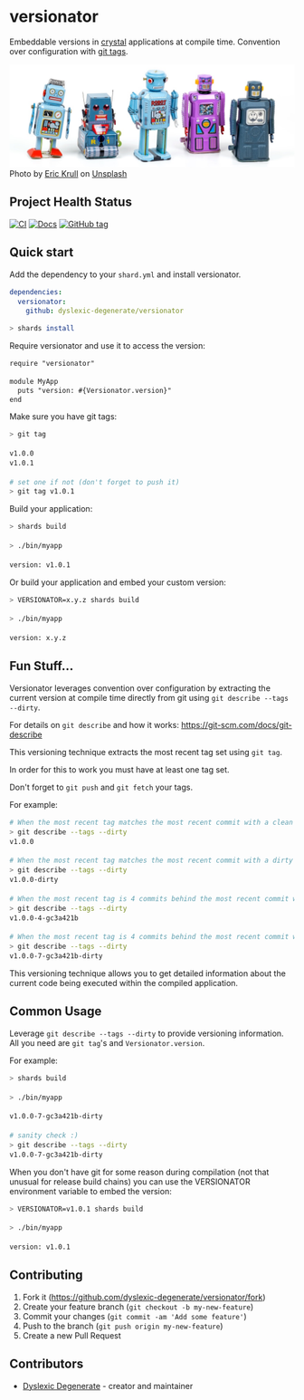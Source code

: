 # versionator

Embeddable versions in [crystal](https://crystal-lang.org/) applications at compile time. Convention over configuration with [git tags](https://git-scm.com/book/en/v2/Git-Basics-Tagging).

<img src="eric-krull-Ejcuhcdfwrs-unsplash.jpg" alt="Photo of chairs by James Wheeler" />
Photo by <a href="https://unsplash.com/@ekrull?utm_source=unsplash&utm_medium=referral&utm_content=creditCopyText">Eric Krull</a> on <a href="https://unsplash.com/s/photos/cyborg?utm_source=unsplash&utm_medium=referral&utm_content=creditCopyText">Unsplash</a>

## Project Health Status

[![CI](https://github.com/dyslexic-degenerate/versionator/actions/workflows/ci.yml/badge.svg)](https://github.com/dyslexic-degenerate/versionator/actions/workflows/ci.yml) [![Docs](https://img.shields.io/badge/docs-available-brightgreen.svg)](https://dyslexic-degenerate.github.io/versionator/) [![GitHub tag](https://img.shields.io/github/v/tag/dyslexic-degenerate/versionator)](https://github.com/dyslexic-degenerate/versionator/releases)

## Quick start

Add the dependency to your `shard.yml` and install versionator.

```yaml
dependencies:
  versionator:
    github: dyslexic-degenerate/versionator
```

```sh
> shards install
```

Require versionator and use it to access the version:

```crystal
require "versionator"

module MyApp
  puts "version: #{Versionator.version}"
end
```

Make sure you have git tags:

```sh
> git tag

v1.0.0
v1.0.1

# set one if not (don't forget to push it)
> git tag v1.0.1
```

Build your application:

```sh
> shards build

> ./bin/myapp

version: v1.0.1
```

Or build your application and embed your custom version:

```sh
> VERSIONATOR=x.y.z shards build

> ./bin/myapp

version: x.y.z
```

## Fun Stuff...

Versionator leverages convention over configuration by extracting the current version at compile time directly from git using `git describe --tags --dirty`.

For details on `git describe` and how it works: https://git-scm.com/docs/git-describe

This versioning technique extracts the most recent tag set using `git tag`.

In order for this to work you must have at least one tag set.

Don't forget to `git push` and `git fetch` your tags.

For example:

```sh
# When the most recent tag matches the most recent commit with a clean working tree
> git describe --tags --dirty
v1.0.0

# When the most recent tag matches the most recent commit with a dirty working tree
> git describe --tags --dirty
v1.0.0-dirty

# When the most recent tag is 4 commits behind the most recent commit with a clean working tree
> git describe --tags --dirty
v1.0.0-4-gc3a421b

# When the most recent tag is 4 commits behind the most recent commit with a dirty working tree
> git describe --tags --dirty
v1.0.0-7-gc3a421b-dirty
```

This versioning technique allows you to get detailed information about the current code being executed within the compiled application.

## Common Usage

Leverage `git describe --tags --dirty` to provide
versioning information. All you need are `git tag`'s and `Versionator.version`.

For example:

```sh
> shards build

> ./bin/myapp

v1.0.0-7-gc3a421b-dirty

# sanity check :)
> git describe --tags --dirty
v1.0.0-7-gc3a421b-dirty
```

When you don't have git for some reason during compilation (not that unusual for release build chains) you can use the VERSIONATOR environment variable to embed the version:

```sh
> VERSIONATOR=v1.0.1 shards build

> ./bin/myapp

version: v1.0.1
```

## Contributing

1. Fork it (<https://github.com/dyslexic-degenerate/versionator/fork>)
2. Create your feature branch (`git checkout -b my-new-feature`)
3. Commit your changes (`git commit -am 'Add some feature'`)
4. Push to the branch (`git push origin my-new-feature`)
5. Create a new Pull Request

## Contributors

- [Dyslexic Degenerate](https://github.com/dyslexic-degenerate) - creator and maintainer
